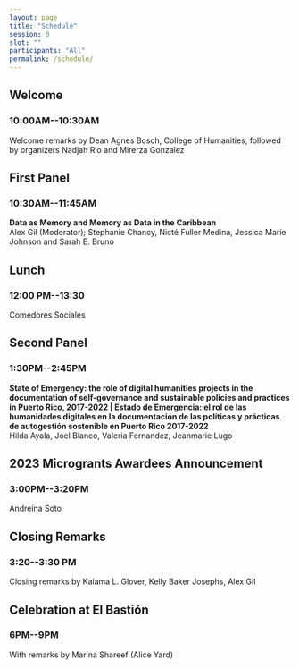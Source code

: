 ```yaml
---
layout: page
title: "Schedule"
session: 0
slot: ""
participants: "All"
permalink: /schedule/
---
```


## Welcome

### 10:00AM--10:30AM
Welcome remarks by Dean Agnes Bosch, College of Humanities; followed by organizers Nadjah Rio and Mirerza Gonzalez

## First Panel

### 10:30AM--11:45AM

**Data as Memory and Memory as Data in the Caribbean**   
Alex Gil (Moderator); Stephanie Chancy, Nicté Fuller Medina, Jessica Marie Johnson and Sarah E. Bruno

## Lunch 
### 12:00 PM--13:30		
Comedores Sociales

## Second Panel
### 1:30PM--2:45PM		

**State of Emergency: the role of digital humanities projects in the documentation of self-governance and sustainable policies and practices in Puerto Rico, 2017-2022 | Estado de Emergencia: el rol de las humanidades digitales en la documentación de las políticas y prácticas de autogestión sostenible en Puerto Rico 2017-2022**   
Hilda Ayala, Joel Blanco, Valeria Fernandez, Jeanmarie Lugo

## 2023 Microgrants Awardees Announcement
### 3:00PM--3:20PM
Andreína Soto

## Closing Remarks
### 3:20--3:30 PM		
Closing remarks by Kaiama L. Glover, Kelly Baker Josephs, Alex Gil

## Celebration at El Bastión
### 6PM--9PM
With remarks by Marina Shareef (Alice Yard)
